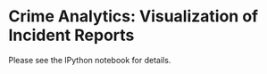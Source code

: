 # Crime Analytics: Visualization of Incident Reports

Please see the IPython notebook for details. 
